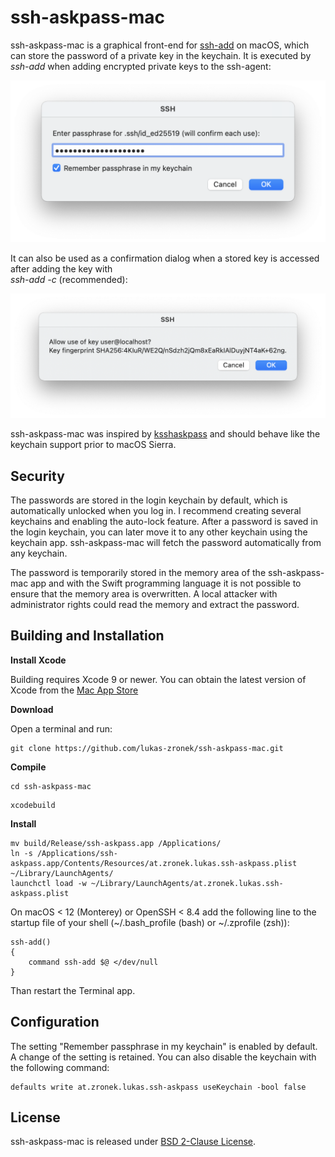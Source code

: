 # ssh-askpass-mac

ssh-askpass-mac is a graphical front-end for [ssh-add](https://man.openbsd.org/ssh-add) on macOS, which can store the password of a private key in the keychain. It is executed by _ssh-add_ when adding encrypted private keys to the ssh-agent:

![screenshot](https://github.com/lukas-zronek/screenshots/blob/master/ssh-askpass-mac/passphrase-v2.png  "Screenshot of ssh-askpass-mac")

It can also be used as a confirmation dialog when a stored key is accessed after adding the key with  
_ssh-add -c_ (recommended):

![screenshot](https://github.com/lukas-zronek/screenshots/blob/master/ssh-askpass-mac/confirmation-v2.png  "Screenshot of ssh-askpass-mac")

ssh-askpass-mac was inspired by [ksshaskpass](https://github.com/KDE/ksshaskpass) and should behave like the keychain support prior to macOS Sierra.

## Security

The passwords are stored in the login keychain by default, which is automatically unlocked when you log in. I recommend creating several keychains and enabling the auto-lock feature. After a password is saved in the login keychain, you can later move it to any other keychain using the keychain app. ssh-askpass-mac will fetch the password automatically from any keychain.

The password is temporarily stored in the memory area of the ssh-askpass-mac app and with the Swift programming language it is not possible to ensure that the memory area is overwritten. A local attacker with administrator rights could read the memory and extract the password.

## Building and Installation

**Install Xcode**

Building requires Xcode 9 or newer. You can obtain the latest version of Xcode from the [Mac App Store](https://itunes.apple.com/us/app/xcode/id497799835)

**Download**

Open a terminal and run:
```
git clone https://github.com/lukas-zronek/ssh-askpass-mac.git
```

**Compile**
```
cd ssh-askpass-mac
```

```
xcodebuild
```

**Install**

```
mv build/Release/ssh-askpass.app /Applications/
ln -s /Applications/ssh-askpass.app/Contents/Resources/at.zronek.lukas.ssh-askpass.plist ~/Library/LaunchAgents/
launchctl load -w ~/Library/LaunchAgents/at.zronek.lukas.ssh-askpass.plist
```

On macOS < 12 (Monterey) or OpenSSH < 8.4 add the following line to the startup file of your shell (~/.bash_profile (bash) or ~/.zprofile (zsh)):

```
ssh-add()
{
	command ssh-add $@ </dev/null
}
```

Than restart the Terminal app.

## Configuration

The setting "Remember passphrase in my keychain" is enabled by default. A change of the setting is retained.
You can also disable the keychain with the following command:

```
defaults write at.zronek.lukas.ssh-askpass useKeychain -bool false
```

## License

ssh-askpass-mac is released under [BSD 2-Clause License](https://github.com/lukas-zronek/ssh-askpass-mac/blob/master/LICENSE).
